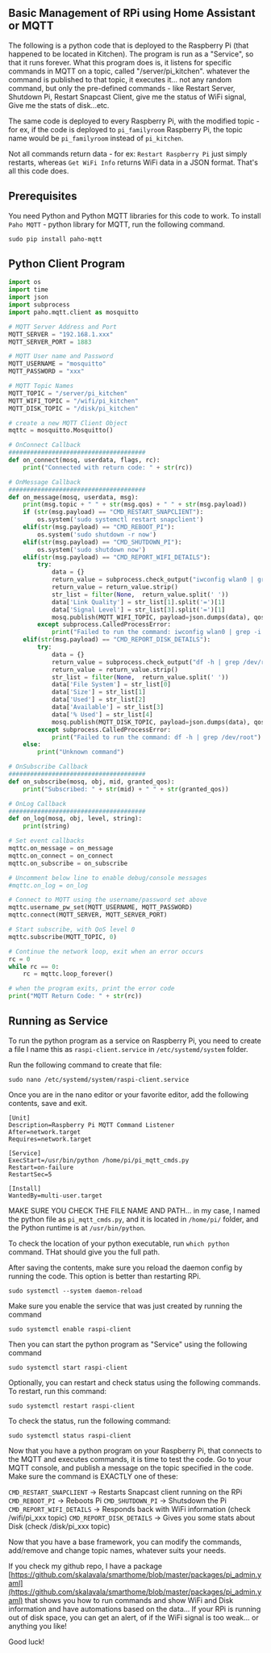 ## Basic Management of RPi using Home Assistant or MQTT

The following is a python code that is deployed to the Raspberry Pi (that happened to be located in Kitchen). The program is run as a "Service", so that it runs forever. What this program does is, it listens for specific commands in MQTT on a topic, called "/server/pi_kitchen". whatever the command is published to that topic, it executes it... not any random command, but only the pre-defined commands - like Restart Server, Shutdown Pi, Restart Snapcast Client, give me the status of WiFi signal, Give me the stats of disk...etc.

The same code is deployed to every Raspberry Pi, with the modified topic - for ex, if the code is deployed to `pi_familyroom` Raspberry Pi, the topic name would be `pi_familyroom` instead of `pi_kitchen`.

Not all commands return data - for ex: `Restart Raspberry Pi` just simply restarts, whereas `Get WiFi Info` returns WiFi data in a JSON format. That's all this code does. 

## Prerequisites
You need Python and Python MQTT libraries for this code to work. To install `Paho MQTT` - python library for MQTT, run the following command.

```
sudo pip install paho-mqtt
```

## Python Client Program

```python
import os
import time
import json
import subprocess
import paho.mqtt.client as mosquitto

# MQTT Server Address and Port
MQTT_SERVER = "192.168.1.xxx"
MQTT_SERVER_PORT = 1883

# MQTT User name and Password
MQTT_USERNAME = "mosquitto"
MQTT_PASSWORD = "xxx"

# MQTT Topic Names
MQTT_TOPIC = "/server/pi_kitchen"
MQTT_WIFI_TOPIC = "/wifi/pi_kitchen"
MQTT_DISK_TOPIC = "/disk/pi_kitchen"

# create a new MQTT Client Object
mqttc = mosquitto.Mosquitto()

# OnConnect Callback
######################################
def on_connect(mosq, userdata, flags, rc):
    print("Connected with return code: " + str(rc))

# OnMessage Callback
######################################
def on_message(mosq, userdata, msg):
    print(msg.topic + " " + str(msg.qos) + " " + str(msg.payload))
    if (str(msg.payload) == "CMD_RESTART_SNAPCLIENT"):
        os.system('sudo systemctl restart snapclient')
    elif(str(msg.payload) == "CMD_REBOOT_PI"):
        os.system('sudo shutdown -r now')
    elif(str(msg.payload) == "CMD_SHUTDOWN_PI"):
        os.system('sudo shutdown now')
    elif(str(msg.payload) == "CMD_REPORT_WIFI_DETAILS"):
        try:
            data = {}
            return_value = subprocess.check_output("iwconfig wlan0 | grep -i signal", shell=True)
            return_value = return_value.strip()
            str_list = filter(None,  return_value.split(' '))
            data['Link Quality'] = str_list[1].split('=')[1]
            data['Signal Level'] = str_list[3].split('=')[1]
            mosq.publish(MQTT_WIFI_TOPIC, payload=json.dumps(data), qos=0, retain=False)
        except subprocess.CalledProcessError:
            print("Failed to run the command: iwconfig wlan0 | grep -i signal")
    elif(str(msg.payload) == "CMD_REPORT_DISK_DETAILS"):
        try:
            data = {}
            return_value = subprocess.check_output("df -h | grep /dev/root", shell=True)
            return_value = return_value.strip()
            str_list = filter(None,  return_value.split(' '))
            data['File System'] = str_list[0]
            data['Size'] = str_list[1]
            data['Used'] = str_list[2]
            data['Available'] = str_list[3]
            data['% Used'] = str_list[4]
            mosq.publish(MQTT_DISK_TOPIC, payload=json.dumps(data), qos=0, retain=False)
        except subprocess.CalledProcessError:
            print("Failed to run the command: df -h | grep /dev/root")
    else:
        print("Unknown command")

# OnSubscribe Callback
######################################
def on_subscribe(mosq, obj, mid, granted_qos):
    print("Subscribed: " + str(mid) + " " + str(granted_qos))

# OnLog Callback
######################################
def on_log(mosq, obj, level, string):
    print(string)

# Set event callbacks
mqttc.on_message = on_message
mqttc.on_connect = on_connect
mqttc.on_subscribe = on_subscribe

# Uncomment below line to enable debug/console messages
#mqttc.on_log = on_log

# Connect to MQTT using the username/password set above
mqttc.username_pw_set(MQTT_USERNAME, MQTT_PASSWORD)
mqttc.connect(MQTT_SERVER, MQTT_SERVER_PORT)

# Start subscribe, with QoS level 0
mqttc.subscribe(MQTT_TOPIC, 0)

# Continue the network loop, exit when an error occurs
rc = 0
while rc == 0:
    rc = mqttc.loop_forever()

# when the program exits, print the error code
print("MQTT Return Code: " + str(rc))
```

## Running as Service
To run the python program as a service on Raspberry Pi, you need to create a file  I name this as `raspi-client.service` in `/etc/systemd/system` folder.

Run the following command to create that file:
```
sudo nano /etc/systemd/system/raspi-client.service
```

Once you are in the nano editor or your favorite editor, add the following contents, save and exit.

```
[Unit]
Description=Raspberry Pi MQTT Command Listener
After=network.target
Requires=network.target

[Service]
ExecStart=/usr/bin/python /home/pi/pi_mqtt_cmds.py
Restart=on-failure
RestartSec=5

[Install]
WantedBy=multi-user.target
```

MAKE SURE YOU CHECK THE FILE NAME AND PATH... in my case, I named the python file as `pi_mqtt_cmds.py`, and it is located in `/home/pi/` folder, and the Python runtime is at `/usr/bin/python`.

To check the location of your python executable, run `which python` command. THat should give you the full path.


After saving the contents, make sure you reload the daemon config by running the code. This option is better than restarting RPi.

```
sudo systemctl --system daemon-reload
```

Make sure you enable the service that was just created by running the command
```
sudo systemctl enable raspi-client
```

Then you can start the python program as "Service" using the following command
```
sudo systemctl start raspi-client
```

Optionally, you can restart and check status using the following commands. To restart, run this command:
```
sudo systemctl restart raspi-client
```

To check the status, run the following command:
```
sudo systemctl status raspi-client
```

Now that you have a python program on your Raspberry Pi, that connects to the MQTT and executes commands, it is time to test the code. Go to your MQTT console, and publish a message on the topic specified in the code. Make sure the command is EXACTLY one of these:

`CMD_RESTART_SNAPCLIENT` -> Restarts Snapcast client running on the RPi
`CMD_REBOOT_PI` -> Reboots Pi
`CMD_SHUTDOWN_PI` -> Shutsdown the Pi
`CMD_REPORT_WIFI_DETAILS` -> Responds back with WiFi information (check /wifi/pi_xxx topic)
`CMD_REPORT_DISK_DETAILS` -> Gives you some stats about Disk (check /disk/pi_xxx topic)


Now that you have a base framework, you can modify the commands, add/remove and change topic names, whatever suits your needs. 

If you check my github repo, I have a package [https://github.com/skalavala/smarthome/blob/master/packages/pi_admin.yaml](https://github.com/skalavala/smarthome/blob/master/packages/pi_admin.yaml) that shows you how to run commands and show WiFi and Disk information and have automations based on the data... If your RPi is running out of disk space, you can get an alert, of if the WiFi signal is too weak... or anything you like! 

Good luck!
